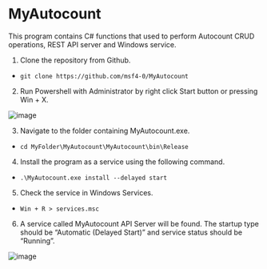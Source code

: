 # MyAutocount

This program contains C# functions that used to perform Autocount CRUD operations, REST API server and Windows service.

1. Clone the repository from Github.
- `git clone https://github.com/msf4-0/MyAutocount`

2. Run Powershell with Administrator by right click Start button or pressing Win + X.

![image](https://user-images.githubusercontent.com/69132663/190688545-cba4e2f6-5ab1-4603-8021-834bd06b00ed.png)

3. Navigate to the folder containing MyAutocount.exe.
- `cd MyFolder\MyAutocount\MyAutocount\bin\Release`

4. Install the program as a service using the following command.
- `.\MyAutocount.exe install --delayed start`

5. Check the service in Windows Services.
- `Win + R > services.msc`

6. A service called MyAutocount API Server will be found. The startup type should be “Automatic (Delayed Start)” and service status should be “Running”.

![image](https://user-images.githubusercontent.com/69132663/190689101-9e737149-305e-4eac-bcf2-7faa791a786a.png)

 
